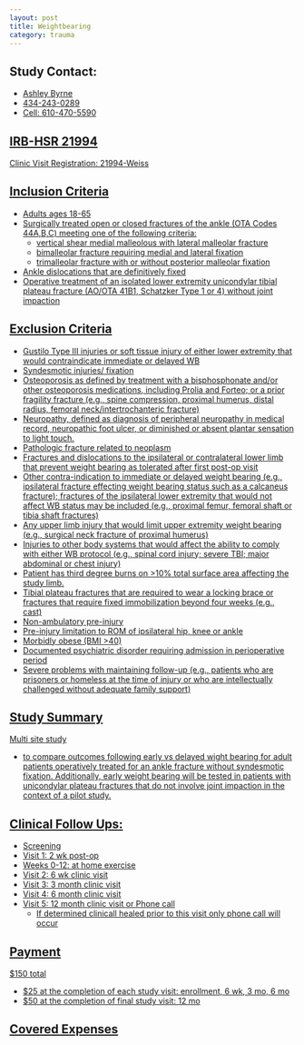 ```yaml
---
layout: post
title: Weightbearing
category: trauma
---
```


## Study Contact:
- <a href="mailto:AEB6Q@hscmail.mcc.virginia.edu">Ashley Byrne 
- 434-243-0289
- Cell: 610-470-5590

## IRB-HSR 21994
Clinic Visit Registration:
21994-Weiss

## Inclusion Criteria

- Adults ages 18-65
- Surgically treated open or closed fractures of the ankle (OTA Codes 44A,B,C) meeting one of the following criteria:
  - vertical shear medial malleolous with lateral malleolar fracture
  - bimalleolar fracture requiring medial and lateral fixation
  - trimalleolar fracture with or without posterior malleolar fixation
- Ankle dislocations that are definitively fixed
- Operative treatment of an isolated lower extremity unicondylar tibial plateau fracture (AO/OTA 41B1, Schatzker Type 1 or 4) without joint impaction

## Exclusion Criteria

- Gustilo Type III injuries or soft tissue injury of either lower extremity that would contraindicate immediate or delayed WB
- Syndesmotic injuries/ fixation
- Osteoporosis as defined by treatment with a bisphosphonate and/or other osteoporosis medications, including Prolia and Forteo; or a prior fragility fracture (e.g., spine compression, proximal humerus, distal radius, femoral neck/intertrochanteric fracture)
- Neuropathy, defined as diagnosis of peripheral neuropathy in medical record, neuropathic foot ulcer, or diminished or absent plantar sensation to light touch.
- Pathologic fracture related to neoplasm
- Fractures and dislocations to the ipsilateral or contralateral lower limb that prevent weight bearing as tolerated after first post-op visit
- Other contra-indication to immediate or delayed weight bearing (e.g., ipsilateral fracture effecting weight bearing status such as a calcaneus fracture); fractures of the ipsilateral lower extremity that would not affect WB status may be included (e.g., proximal femur, femoral shaft or tibia shaft fractures)
- Any upper limb injury that would limit upper extremity weight bearing (e.g., surgical neck fracture of proximal humerus)
- Injuries to other body systems that would affect the ability to comply with either WB protocol (e.g., spinal cord injury; severe TBI; major abdominal or chest injury)
- Patient has third degree burns on >10% total surface area affecting the study limb.
- Tibial plateau fractures that are required to wear a locking brace or fractures that require fixed immobilization beyond four weeks (e.g., cast)
- Non-ambulatory pre-injury
- Pre-injury limitation to ROM of ipsilateral hip, knee or ankle
- Morbidly obese (BMI >40)
- Documented psychiatric disorder requiring admission in perioperative period
- Severe problems with maintaining follow-up (e.g., patients who are prisoners or homeless at the time of injury or who are intellectually challenged without adequate family support)

## Study Summary

Multi site study
- to compare outcomes following early vs delayed wight bearing for adult patients operatively treated for an ankle fracture without syndesmotic fixation.  Additionally, early weight bearing will be tested in patients with unicondylar plateau fractures that do not involve joint impaction in the context of a pilot study.

## Clinical Follow Ups:

- Screening
- Visit 1: 2 wk post-op
- Weeks 0-12: at home exercise
- Visit 2: 6 wk clinic visit
- Visit 3: 3 month clinic visit
- Visit 4: 6 month clinic visit
- Visit 5: 12 month clinic visit or Phone call
  - If determined clinicall healed prior to this visit only phone call will occur

## Payment

$150 total
- $25 at the completion of each study visit: enrollment, 6 wk, 3 mo, 6 mo
- $50 at the completion of final study visit: 12 mo

## Covered Expenses
